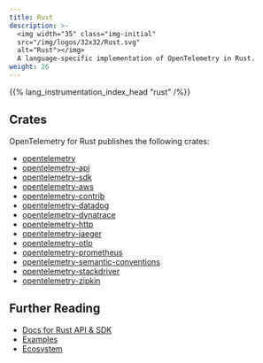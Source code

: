 ```yaml
---
title: Rust
description: >-
  <img width="35" class="img-initial"
  src="/img/logos/32x32/Rust.svg"
  alt="Rust"></img>
  A language-specific implementation of OpenTelemetry in Rust.
weight: 26
---
```


{{% lang_instrumentation_index_head "rust" /%}}

## Crates

OpenTelemetry for Rust publishes the following crates:

- [opentelemetry](https://crates.io/crates/opentelemetry)
- [opentelemetry-api](https://crates.io/crates/opentelemetry-api)
- [opentelemetry-sdk](https://crates.io/crates/opentelemetry-sdk)
- [opentelemetry-aws](https://crates.io/crates/opentelemetry-aws)
- [opentelemetry-contrib](https://crates.io/crates/opentelemetry-contrib)
- [opentelemetry-datadog](https://crates.io/crates/opentelemetry-datadog)
- [opentelemetry-dynatrace](https://crates.io/crates/opentelemetry-dynatrace)
- [opentelemetry-http](https://crates.io/crates/opentelemetry-http)
- [opentelemetry-jaeger](https://crates.io/crates/opentelemetry-jaeger)
- [opentelemetry-otlp](https://crates.io/crates/opentelemetry-otlp)
- [opentelemetry-prometheus](https://crates.io/crates/opentelemetry-prometheus)
- [opentelemetry-semantic-conventions](https://crates.io/crates/opentelemetry-semantic-conventions)
- [opentelemetry-stackdriver](https://crates.io/crates/opentelemetry-stackdriver)
- [opentelemetry-zipkin](https://crates.io/crates/opentelemetry-zipkin)

## Further Reading

- [Docs for Rust API & SDK](https://docs.rs/opentelemetry)
- [Examples](https://github.com/open-telemetry/opentelemetry-rust/tree/main/examples)
- [Ecosystem](https://github.com/open-telemetry/opentelemetry-rust#ecosystem)
